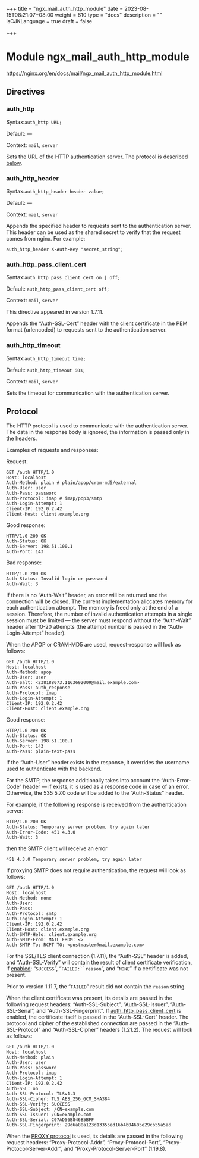 +++
title = "ngx_mail_auth_http_module"
date = 2023-08-15T08:21:07+08:00
weight = 610
type = "docs"
description = ""
isCJKLanguage = true
draft = false

+++

# Module ngx_mail_auth_http_module

https://nginx.org/en/docs/mail/ngx_mail_auth_http_module.html



## Directives



### auth_http

  Syntax:`auth_http URL;`

  Default: —

  Context: `mail`, `server`


Sets the URL of the HTTP authentication server. The protocol is described [below](https://nginx.org/en/docs/mail/ngx_mail_auth_http_module.html#protocol).



### auth_http_header

  Syntax:`auth_http_header header value;`

  Default: —

  Context: `mail`, `server`


Appends the specified header to requests sent to the authentication server. This header can be used as the shared secret to verify that the request comes from nginx. For example:

```
auth_http_header X-Auth-Key "secret_string";
```





### auth_http_pass_client_cert

  Syntax:`auth_http_pass_client_cert on | off;`

  Default: `auth_http_pass_client_cert off;`

  Context: `mail`, `server`


This directive appeared in version 1.7.11.

Appends the “Auth-SSL-Cert” header with the [client](https://nginx.org/en/docs/mail/ngx_mail_ssl_module.html#ssl_verify_client) certificate in the PEM format (urlencoded) to requests sent to the authentication server.



### auth_http_timeout

  Syntax:`auth_http_timeout time;`

  Default: `auth_http_timeout 60s;`

  Context: `mail`, `server`


Sets the timeout for communication with the authentication server.



## Protocol

The HTTP protocol is used to communicate with the authentication server. The data in the response body is ignored, the information is passed only in the headers.

Examples of requests and responses:

Request:

```
GET /auth HTTP/1.0
Host: localhost
Auth-Method: plain # plain/apop/cram-md5/external
Auth-User: user
Auth-Pass: password
Auth-Protocol: imap # imap/pop3/smtp
Auth-Login-Attempt: 1
Client-IP: 192.0.2.42
Client-Host: client.example.org
```

Good response:

```
HTTP/1.0 200 OK
Auth-Status: OK
Auth-Server: 198.51.100.1
Auth-Port: 143
```

Bad response:

```
HTTP/1.0 200 OK
Auth-Status: Invalid login or password
Auth-Wait: 3
```



If there is no “Auth-Wait” header, an error will be returned and the connection will be closed. The current implementation allocates memory for each authentication attempt. The memory is freed only at the end of a session. Therefore, the number of invalid authentication attempts in a single session must be limited — the server must respond without the “Auth-Wait” header after 10-20 attempts (the attempt number is passed in the “Auth-Login-Attempt” header).

When the APOP or CRAM-MD5 are used, request-response will look as follows:

```
GET /auth HTTP/1.0
Host: localhost
Auth-Method: apop
Auth-User: user
Auth-Salt: <238188073.1163692009@mail.example.com>
Auth-Pass: auth_response
Auth-Protocol: imap
Auth-Login-Attempt: 1
Client-IP: 192.0.2.42
Client-Host: client.example.org
```

Good response:

```
HTTP/1.0 200 OK
Auth-Status: OK
Auth-Server: 198.51.100.1
Auth-Port: 143
Auth-Pass: plain-text-pass
```



If the “Auth-User” header exists in the response, it overrides the username used to authenticate with the backend.

For the SMTP, the response additionally takes into account the “Auth-Error-Code” header — if exists, it is used as a response code in case of an error. Otherwise, the 535 5.7.0 code will be added to the “Auth-Status” header.

For example, if the following response is received from the authentication server:

```
HTTP/1.0 200 OK
Auth-Status: Temporary server problem, try again later
Auth-Error-Code: 451 4.3.0
Auth-Wait: 3
```

then the SMTP client will receive an error

```
451 4.3.0 Temporary server problem, try again later
```



If proxying SMTP does not require authentication, the request will look as follows:

```
GET /auth HTTP/1.0
Host: localhost
Auth-Method: none
Auth-User:
Auth-Pass:
Auth-Protocol: smtp
Auth-Login-Attempt: 1
Client-IP: 192.0.2.42
Client-Host: client.example.org
Auth-SMTP-Helo: client.example.org
Auth-SMTP-From: MAIL FROM: <>
Auth-SMTP-To: RCPT TO: <postmaster@mail.example.com>
```



For the SSL/TLS client connection (1.7.11), the “Auth-SSL” header is added, and “Auth-SSL-Verify” will contain the result of client certificate verification, if [enabled](https://nginx.org/en/docs/mail/ngx_mail_ssl_module.html#ssl_verify_client): “`SUCCESS`”, “`FAILED:``reason`”, and “`NONE`” if a certificate was not present.

Prior to version 1.11.7, the “`FAILED`” result did not contain the `reason` string.

When the client certificate was present, its details are passed in the following request headers: “Auth-SSL-Subject”, “Auth-SSL-Issuer”, “Auth-SSL-Serial”, and “Auth-SSL-Fingerprint”. If [auth_http_pass_client_cert](https://nginx.org/en/docs/mail/ngx_mail_auth_http_module.html#auth_http_pass_client_cert) is enabled, the certificate itself is passed in the “Auth-SSL-Cert” header. The protocol and cipher of the established connection are passed in the “Auth-SSL-Protocol” and “Auth-SSL-Cipher” headers (1.21.2). The request will look as follows:

```
GET /auth HTTP/1.0
Host: localhost
Auth-Method: plain
Auth-User: user
Auth-Pass: password
Auth-Protocol: imap
Auth-Login-Attempt: 1
Client-IP: 192.0.2.42
Auth-SSL: on
Auth-SSL-Protocol: TLSv1.3
Auth-SSL-Cipher: TLS_AES_256_GCM_SHA384
Auth-SSL-Verify: SUCCESS
Auth-SSL-Subject: /CN=example.com
Auth-SSL-Issuer: /CN=example.com
Auth-SSL-Serial: C07AD56B846B5BFF
Auth-SSL-Fingerprint: 29d6a80a123d13355ed16b4b04605e29cb55a5ad
```





When the [PROXY protocol](https://nginx.org/en/docs/mail/ngx_mail_core_module.html#proxy_protocol) is used, its details are passed in the following request headers: “Proxy-Protocol-Addr”, “Proxy-Protocol-Port”, “Proxy-Protocol-Server-Addr”, and “Proxy-Protocol-Server-Port” (1.19.8).